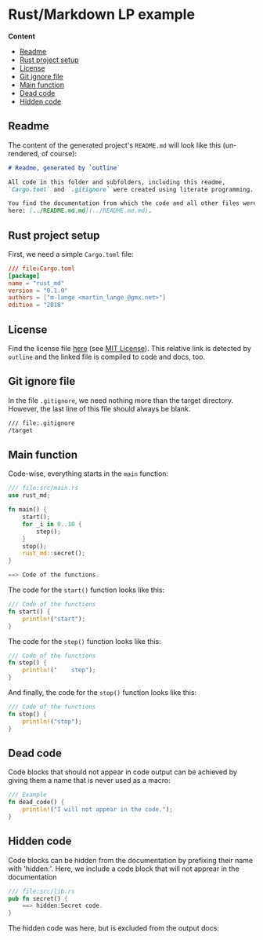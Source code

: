 # Rust/Markdown LP example


**Content**

* [Readme](#readme)
* [Rust project setup](#rust-project-setup)
* [License](#license)
* [Git ignore file](#git-ignore-file)
* [Main function](#main-function)
* [Dead code](#dead-code)
* [Hidden code](#hidden-code)

## Readme

The content of the generated project's `README.md` will look like this (un-rendered, of course):

```md
# Readme, generated by `outline`

All code in this folder and subfolders, including this readme,
`Cargo.toml` and `.gitignore` were created using literate programming.

You find the documentation from which the code and all other files were derived from
here: [../README.md.md](../README.md.md).
```

## Rust project setup

First, we need a simple `Cargo.toml` file:

```toml
/// file:Cargo.toml
[package]
name = "rust_md"
version = "0.1.0"
authors = ["m-lange <martin_lange_@gmx.net>"]
edition = "2018"
```

## License

Find the license file [here](LICENSE.md) (see [MIT License](https://opensource.org/licenses/MIT)).
This relative link is detected by `outline` and the linked file is compiled to code and docs, too.

## Git ignore file

In the file `.gitignore`, we need nothing more than the target directory.
However, the last line of this file should always be blank.

```md
/// file:.gitignore
/target

```

## Main function

Code-wise, everything starts in the `main` function:

```rust
/// file:src/main.rs
use rust_md;

fn main() {
    start();
    for _i in 0..10 {
        step();
    }
    stop();
    rust_md::secret();
}

==> Code of the functions.
```

The code for the `start()` function looks like this:

```rust
/// Code of the functions
fn start() {
    println!("start");
}
```

The code for the `step()` function looks like this:

```rust
/// Code of the functions
fn step() {
    println!("    step");
}
```

And finally, the code for the `stop()` function looks like this:

```rust
/// Code of the functions
fn stop() {
    println!("stop");
}
```

## Dead code

Code blocks that should not appear in code output can be achieved
by giving them a name that is never used as a macro:

```rust
/// Example
fn dead_code() {
    println!("I will not appear in the code.");
}
```

## Hidden code

Code blocks can be hidden from the documentation by prefixing their name with 'hidden:'.
Here, we include a code block that will not apprear in the documentation

```rust
/// file:src/lib.rs
pub fn secret() {
    ==> hidden:Secret code.
}
```

The hidden code was here, but is excluded from the output docs:

